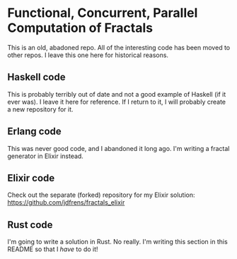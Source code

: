 # Functional, Concurrent, Parallel Computation of Fractals

This is an old, abadoned repo.  All of the interesting code has been moved to other repos.  I leave this one here for historical reasons.

## Haskell code

This is probably terribly out of date and not a good example of Haskell (if it ever was).  I leave it here for reference.  If I return to it, I will probably create a new repository for it.

## Erlang code

This was never good code, and I abandoned it long ago.  I'm writing a fractal generator in Elixir instead.

## Elixir code

Check out the separate (forked) repository for my Elixir solution: https://github.com/jdfrens/fractals_elixir

## Rust code

I'm going to write a solution in Rust.  No really.  I'm writing this section in this README so that I _have_ to do it!
